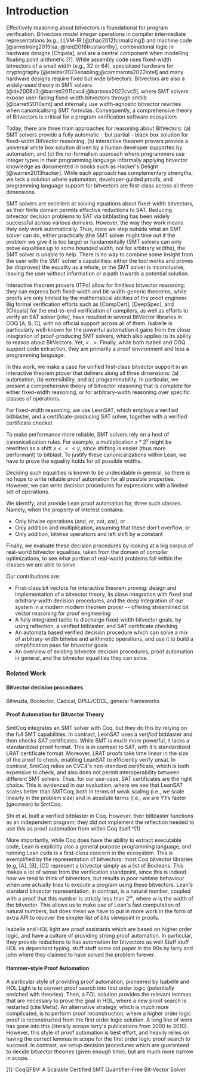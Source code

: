 # Introduction

Effectively reasoning about bitvectors is foundational for program verification. Bitvectors model integer operations in compiler intermediate representations (e.g., LLVM-IR [@zhao2012formalizing]) and machine code [@armstrong2019isa; @reid2016trustworthy], combinational logic in hardware designs [Chipala], and are a central component when modelling floating point arithmetic [?]. While assembly code uses fixed-width bitvectors of a small width (e.g., 32 or 64), specialised hardware for cryptography [@stelzer2023enabling;@cammarota2022intel] and many hardware designs require fixed but wide bitvectors. Bitvectors are also a widely-used theory in SMT solvers [@de2008z3;@barrett2011cvc4;@barbosa2022cvc5], where SMT solvers expose user-facing fixed-width bitvectors through smtlib [@barrett2010smt] and internally use width-agnostic bitvector rewrites when canonicalising SMT formulas. Consequently, a comprehensive theory of Bitvectors is critical for a program verification software ecosystem.

  

Today, there are three main approaches for reasoning about BitVectors: (a) SMT solvers provide a fully automatic – but partial – black box solution for fixed-width BitVector reasoning, (b) interactive theorem provers provide a universal white box solution driven by a human developer supported by automation, and (c) the no-formalism approach where programmers use integer types in their programming language informally applying bitvector knowledge as documented in books such as Hacker's Delight [@warren2013hacker]. While each approach has complementary strengths, we lack a solution where automation, developer-guided proofs, and programming language support for bitvectors are first-class across all three dimensions.

  

SMT solvers are excellent at solving equations about fixed-width bitvectors, as their finite domain permits effective reductions to SAT. Reducing bitvector decision problems to SAT via bitblasting has been widely successful across various domains. However, the way they work means they *only* work automatically. Thus, once we step outside what an SMT solver can do, either practically (the SMT solver might time out if the problem we give it is too large) or fundamentally (SMT solvers can only prove equalities up to some *bounded* width, not for arbitrary widths), the SMT solver is unable to help. There is no way to combine some insight from the user with the SMT solver's capabilities: either the tool works and proves (or disproves) the equality as a whole, or the SMT solver is inconclusive, leaving the user without information or a path towards a potential solution.

  

Interactive theorem provers (ITPs) allow for limitless bitvector reasoning: they can express both fixed-width and bit-width-generic theorems, while proofs are only limited by the mathematical abilities of the proof engineer. Big formal verification efforts such as [CompCert], [DeepSpec], and [Chipala] for the end-to-end verification of compilers, as well as efforts to verify an SAT solver [cite], have resulted in several BitVector libraries in COQ [A, B, C], with no official support across all of them. Isabelle is particularly well-known for the powerful automation it gains from the close integration of proof-producing SMT solvers, which also applies to its ability to reason about BitVectors. Yet, <...>. Finally, while both Isabell and COQ support code extraction, they are primarily a proof environment and less a programming language.

In this work, we make a case for unified first-class bitvector support in an interactive theorem prover that delivers along all three dimensions: (a) automation, (b) extensibility, and (c) programmability. In particular, we present a comprehensive theory of bitvector reasoning that is complete for either fixed-width reasoning, or for arbitrary-width reasoning over specific classes of operations.

  

For fixed-width reasoning, we use LeanSAT, which employs a verified bitblaster, and a certificate-producing SAT solver, together with a verified certificate checker. 

  

To make performance more reliable, SMT solvers rely on a host of canonicalization rules. For example, a multiplication $x * 2^y$ might be rewritten as a shift $x <<< y$, since shifting is easier (thus more performant) to bitblast. To justify these canonicalizations within Lean, we have to prove the equality holds for all possible widths.

  

Deciding such equalities is known to be undecidable in general, so there is no hope to write reliable proof automation for all possible properties. However, we can write decision procedures for expressions with a limited set of operations.

We identify, and provide Lean proof automation for, three such classes. Namely, when the property of interest contains:

* Only bitwise operations (and, or, not, xor), or
* Only addition and multiplication, assuming that these don't overflow, or
* Only addition, bitwise operations and left shift by a constant

  
Finally, we evaluate these decision procedures by looking at a big corpus of real-world bitvector equalities, taken from the domain of compiler optimizations, to see what portion of real-world problems fall within the classes we are able to solve.

  

Our contributions are:

* First-class bit vectors for interactive theorem proving: design and implementation of a bitvector theory, its close integration with fixed and arbitrary-width decision procedures, and the deep integration of our system in a modern modern theorem prover -- offering streamlined bit vector reasoning for proof engineering
* A fully integrated tactic to discharge fixed-width bitvector goals, by using reflection, a verified bitblaster, and SAT certificate checking
* An automata based verified decision procedure which can solve a mix of arbitrary-width bitwise and arithmetic operations, and use it to build a simplification pass for bitvector goals
* An overview of existing bitvector decision procedures, proof automation in general, and the bitvector equalities they can solve.


### Related Work

#### Bitvector decision procedures 

Bitwuzla, Boolector, Cadical, DPLL/CDCL, general frameworks

#### Proof Automation for Bitvector Theory

SmtCoq integrates an SMT solver with Coq, but they do this by relying on the full SMT capabilities. In contract, LeanSAT uses a *verified* bitblaster and then checks *SAT* certificates. While SMT is much more powerful, it lacks a standardized proof format.
This is in contrast to SAT, with it's standardized LRAT certificate format. Moreover, LRAT proofs take time linear in the size of the proof to check, enabling LeanSAT to efficiently verify unsat. In contrast, SmtCoq relies on CVC4's non-standard certificate, which is both expensive to check, and also does not permit interoperability between different SMT solvers. Thus, for our use-case, SAT certificates are the right choice. This is evidenced in our evaluation, where we see that LeanSAT scales better than SMTCoq, both in terms of weak scaling (i.e., we scale linearly in the problem size) and in absolute terms (i.e., we are YYx faster (geomean) to SmtCoq.

Shi et al. built a verified bitblaster in Coq. However, their bitblaster functions as an independent program; they did not implement the reflection needed to use this as proof automation from within Coq itself.^[1]  

More importantly, while Coq does have the ability to extract executable code, Lean is explicitly also a general purpose programming language, and running Lean code is a first-class concern in the ecosystem.
This is exemplified by the representation of bitvectors: most Coq bitvector libraries (e.g, [A], [B], [C]) represent a bitvector simply as a list of Booleans. This makes a lot of sense from the verification standpoint, since this is indeed how we tend to think of bitvectors, but results in poor runtime behaviour when one actually tries to execute a program using these bitvectors. Lean's standard bitvector representation, in contrast, is a natural number, coupled with a proof that this number is strictly less than $2^w$, where $w$ is the width of the bitvector. This allows us to make use of Lean's fast computation of natural numbers, but does mean we have to put in more work in the form of extra API to recover the simpler list of bits viewpoint in proofs.


Isabelle and HOL light are proof assistants which are based on higher order logic, and have a culture of providing strong proof automation. In particular, they provide reductions to has automation for bitvectors as well Stuff stuff HOL vs dependent typing, stuff stuff some old paper in the 90s by larry and john where they claimed to have solved the problem forever.

#### Hammer-style Proof Automation

A particular style of providing proof automation, pioneered by Isabelle and HOL Light is to convert proof search into first order logic (potentially enriched with theories). Then, a FOL solution provides the relevant lemmas that are necessary to prove the goal in HOL, where a new proof search is restarted (cite Metis). An alternative strategy, which is much more complicated, is to perform proof reconstruction, where a higher order logic proof is reconstructed from the first order logic solution. A long line of work has gone into this (literally scrape larry's publications from 2000 to 2010). However, this style of proof automation is best effort, and heavily relies on having the correct lemmas in scope for the first order logic proof search to succeed. In contrast, we setup decision procedures which are guaranteed to decide bitvector theories (given enough time), but are much more narrow in scope. 


[1]: CoqQFBV: A Scalable Certified SMT Quantifier-Free Bit-Vector Solver

[2]: SmtCoq



